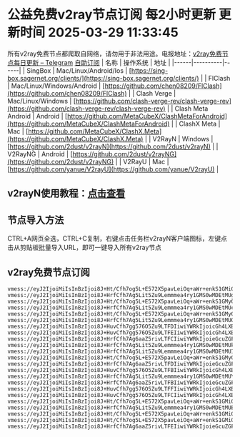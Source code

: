 # 公益免费v2ray节点订阅 每2小时更新 更新时间 2025-03-29 11:33:45
所有v2ray免费节点都爬取自网络，请勿用于非法用途。电报地址：[v2ray免费节点每日更新 – Telegram](https://t.me/just_do_chat) 
[自助订阅](https://share.colors.nyc.mn/)
| 名称 | 操作系统 | 地址 |
|------|----------|------|
| SingBox | Mac/Linux/Android/Ios | [https://sing-box.sagernet.org/clients/](https://sing-box.sagernet.org/clients/) |
| FlClash | Mac/Linux/Windows/Android | [https://github.com/chen08209/FlClash](https://github.com/chen08209/FlClash) |
| Clash Verge | Mac/Linux/Windows | [https://github.com/clash-verge-rev/clash-verge-rev](https://github.com/clash-verge-rev/clash-verge-rev) |
| Clash Meta Android | Android | [https://github.com/MetaCubeX/ClashMetaForAndroid](https://github.com/MetaCubeX/ClashMetaForAndroid) |
| ClashX Meta | Mac | [https://github.com/MetaCubeX/ClashX.Meta](https://github.com/MetaCubeX/ClashX.Meta) |
| V2RayN | Windows | [https://github.com/2dust/v2rayN](https://github.com/2dust/v2rayN) |
| V2RayNG | Android | [https://github.com/2dust/v2rayNG](https://github.com/2dust/v2rayNG) |
| V2RayU | Mac | [https://github.com/yanue/V2rayU](https://github.com/yanue/V2rayU) |
## v2rayN使用教程：[点击查看](https://blog.colors.nyc.mn/posts/how-to-use-v2rayn//)
## 节点导入方法
CTRL+A网页全选，CTRL+C复制，右键点击任务栏v2rayN客户端图标，左键点击从剪贴板批量导入URL，即可一键导入所有v2ray节点  
## v2ray免费节点订阅  
``` 
vmess://eyJ2IjoiMiIsInBzIjoi8J+Ht/Cfh7og5L+E572X5pavLeiOq+aWr+enkS1GMi0wMDEtMUEiLCJhZGQiOiI0Ni4xNy40My4xMjIiLCJwb3J0IjoiMjIwMzEiLCJ0eXBlIjoibm9uZSIsImlkIjoiNTFmYWU0NDYtOTM4ZS00MWZkLWFlZTYtZWJkMWJkMzc2MWQ2IiwiYWlkIjoiMCIsIm5ldCI6IndzIiwicGF0aCI6Ii8iLCJob3N0IjoiIiwidGxzIjoiIn0=
vmess://eyJ2IjoiMiIsInBzIjoi8J+HrfCfh7Ag5Lit5Zu9Lemmmea4ry1GMS0wMDEtMUgiLCJhZGQiOiIyMTIuMTkyLjEyLjU2IiwicG9ydCI6IjIxMDM1IiwidHlwZSI6Im5vbmUiLCJpZCI6Ijc1ZmY2Y2RhLWZiZmYtNDU0Ni05ZjM4LTRkMjhjOTM5ZjJlYyIsImFpZCI6IjAiLCJuZXQiOiJ3cyIsInBhdGgiOiIvIiwiaG9zdCI6IiIsInRscyI6IiJ9
vmess://eyJ2IjoiMiIsInBzIjoi8J+Ht/Cfh7og5L+E572X5pavLeiOq+aWr+enkS1GMy0wMDEtMUQiLCJhZGQiOiIxOTUuMTMzLjUuMTI3IiwicG9ydCI6IjIzMDM1IiwidHlwZSI6Im5vbmUiLCJpZCI6ImZiODQ2NzkyLWMyMDItNDczNi1hZDU0LTFkNzVjYmQ3YTE1NyIsImFpZCI6IjAiLCJuZXQiOiJ3cyIsInBhdGgiOiIvIiwiaG9zdCI6IiIsInRscyI6IiJ9
vmess://eyJ2IjoiMiIsInBzIjoi8J+HrfCfh7Ag5Lit5Zu9Lemmmea4ry1GMS0wMDEtMUciLCJhZGQiOiIyMTIuMTkyLjEyLjU2IiwicG9ydCI6IjIxMDM1IiwidHlwZSI6Im5vbmUiLCJpZCI6IjJiN2JmNmY5LThkMGMtNDU4ZC1iOTQ3LWNkMTA5NmU5NTQ2OCIsImFpZCI6IjAiLCJuZXQiOiJ3cyIsInBhdGgiOiIvIiwiaG9zdCI6IiIsInRscyI6IiJ9
vmess://eyJ2IjoiMiIsInBzIjoi8J+Ht/Cfh7og5L+E572X5pavLeiOq+aWr+enkS1GMy0wMDEtMUYiLCJhZGQiOiIxOTUuMTMzLjUuMTI3IiwicG9ydCI6IjIzMDM1IiwidHlwZSI6Im5vbmUiLCJpZCI6ImNkMDZhMjZjLTdmOWQtNGUzNC1iN2Y5LTBjYzhjYzk5NzE1YyIsImFpZCI6IjAiLCJuZXQiOiJ3cyIsInBhdGgiOiIvIiwiaG9zdCI6IiIsInRscyI6IiJ9
vmess://eyJ2IjoiMiIsInBzIjoi8J+HrfCfh7Ag5Lit5Zu9Lemmmea4ry1GMS0wMDEtMUQiLCJhZGQiOiIyMTIuMTkyLjEyLjU2IiwicG9ydCI6IjIxMDM1IiwidHlwZSI6Im5vbmUiLCJpZCI6ImZiODQ2NzkyLWMyMDItNDczNi1hZDU0LTFkNzVjYmQ3YTE1NyIsImFpZCI6IjAiLCJuZXQiOiJ3cyIsInBhdGgiOiIvIiwiaG9zdCI6IiIsInRscyI6IiJ9
vmess://eyJ2IjoiMiIsInBzIjoi8J+HuvCfh7gg576O5Zu9LTFDIiwiYWRkIjoicGh4LXBsdXMtMWRkbnMuZmFmb3JleC5ldS5vcmciLCJwb3J0IjoiMjM0NTEiLCJ0eXBlIjoibm9uZSIsImlkIjoiMDhhZmRjNTItMjkxMS00ZmE1LThlMjgtNTY4Y2QwZTZkNDc0IiwiYWlkIjoiMCIsIm5ldCI6IndzIiwicGF0aCI6Ii8iLCJob3N0IjoicGh4LXBsdXMtMWRkbnMuZmFmb3JleC5ldS5vcmciLCJ0bHMiOiIifQ==
vmess://eyJ2IjoiMiIsInBzIjoi8J+HuvCfh7gg576O5Zu9LTFEIiwiYWRkIjoicGh4LXBsdXMtMWRkbnMuZmFmb3JleC5ldS5vcmciLCJwb3J0IjoiMjM0NTEiLCJ0eXBlIjoibm9uZSIsImlkIjoiMzU0ZjFlMzEtNzg4ZS00ZjhjLTgwMDAtZGZjYzA4MDQ3ZThlIiwiYWlkIjoiMCIsIm5ldCI6IndzIiwicGF0aCI6Ii8iLCJob3N0IjoicGh4LXBsdXMtMWRkbnMuZmFmb3JleC5ldS5vcmciLCJ0bHMiOiIifQ==
vmess://eyJ2IjoiMiIsInBzIjoi8J+HrfCfh7Ag6aaZ5rivLTFCIiwiYWRkIjoieGcuZGFzaHVhaS5jeW91IiwicG9ydCI6IjE5OTAxIiwidHlwZSI6Im5vbmUiLCJpZCI6IjQ4OTAyMzk3LTUyMTgtNGVmNy05NDc1LWVjMmQ4ODNkMTU1MyIsImFpZCI6IjAiLCJuZXQiOiJ0Y3AiLCJwYXRoIjoiLyIsImhvc3QiOiJ4Zy5kYXNodWFpLmN5b3UiLCJ0bHMiOiIifQ==
vmess://eyJ2IjoiMiIsInBzIjoi8J+HrfCfh7Ag5Lit5Zu9Lemmmea4ry1GMS0wMDEtMUkiLCJhZGQiOiIyMTIuMTkyLjEyLjU2IiwicG9ydCI6IjIxMDM1IiwidHlwZSI6Im5vbmUiLCJpZCI6IjQ0ZTExMTQxLWM3MTgtNDI5Yy04ZTc1LTYyM2ZjNGEyODk4ZCIsImFpZCI6IjAiLCJuZXQiOiJ3cyIsInBhdGgiOiIvIiwiaG9zdCI6IiIsInRscyI6IiJ9
vmess://eyJ2IjoiMiIsInBzIjoi8J+HrfCfh7Ag5Lit5Zu9Lemmmea4ry1GMS0wMDEtMUIiLCJhZGQiOiIyMTIuMTkyLjEyLjU2IiwicG9ydCI6IjIxMDM1IiwidHlwZSI6Im5vbmUiLCJpZCI6IjhhMmE4ZWNlLTM0ZWQtNDI3Yy05NDliLTE3OTUyYThjMzkwMiIsImFpZCI6IjAiLCJuZXQiOiJ3cyIsInBhdGgiOiIvIiwiaG9zdCI6IiIsInRscyI6IiJ9
vmess://eyJ2IjoiMiIsInBzIjoi8J+Ht/Cfh7og5L+E572X5pavLeiOq+aWr+enkS1GMy0wMDEtMUciLCJhZGQiOiIxOTUuMTMzLjUuMTI3IiwicG9ydCI6IjIzMDM1IiwidHlwZSI6Im5vbmUiLCJpZCI6IjJiN2JmNmY5LThkMGMtNDU4ZC1iOTQ3LWNkMTA5NmU5NTQ2OCIsImFpZCI6IjAiLCJuZXQiOiJ3cyIsInBhdGgiOiIvIiwiaG9zdCI6IiIsInRscyI6IiJ9
vmess://eyJ2IjoiMiIsInBzIjoi8J+HrfCfh7Ag6aaZ5rivLTFDIiwiYWRkIjoieGcuZGFzaHVhaS5jeW91IiwicG9ydCI6IjE5OTAxIiwidHlwZSI6Im5vbmUiLCJpZCI6IjllMTg0Zjg0LTZjMmMtNDUxYy1iOGQwLWMxNzllZDRmYWFkZSIsImFpZCI6IjAiLCJuZXQiOiJ0Y3AiLCJwYXRoIjoiLyIsImhvc3QiOiJ4Zy5kYXNodWFpLmN5b3UiLCJ0bHMiOiIifQ==
vmess://eyJ2IjoiMiIsInBzIjoi8J+HuvCfh7gg576O5Zu9LTFBIiwiYWRkIjoicGh4LXBsdXMtMWRkbnMuZmFmb3JleC5ldS5vcmciLCJwb3J0IjoiMjM0NTEiLCJ0eXBlIjoibm9uZSIsImlkIjoiM2M3YmQxMGItMTllZC00NTg5LTgwYTUtMjcxNGZmYjBlYzczIiwiYWlkIjoiMCIsIm5ldCI6IndzIiwicGF0aCI6Ii8iLCJob3N0IjoicGh4LXBsdXMtMWRkbnMuZmFmb3JleC5ldS5vcmciLCJ0bHMiOiIifQ==
vmess://eyJ2IjoiMiIsInBzIjoi8J+HrfCfh7Ag5Lit5Zu9Lemmmea4ry1GMS0wMDEtMUYiLCJhZGQiOiIyMTIuMTkyLjEyLjU2IiwicG9ydCI6IjIxMDM1IiwidHlwZSI6Im5vbmUiLCJpZCI6ImNkMDZhMjZjLTdmOWQtNGUzNC1iN2Y5LTBjYzhjYzk5NzE1YyIsImFpZCI6IjAiLCJuZXQiOiJ3cyIsInBhdGgiOiIvIiwiaG9zdCI6IiIsInRscyI6IiJ9
vmess://eyJ2IjoiMiIsInBzIjoi8J+HrfCfh7Ag6aaZ5rivLTFBIiwiYWRkIjoieGcuZGFzaHVhaS5jeW91IiwicG9ydCI6IjE5OTAxIiwidHlwZSI6Im5vbmUiLCJpZCI6IjBmN2I0ODU2LWUxOWQtNDgxMy05MDVhLTEzNTVlMmJiY2ZmNyIsImFpZCI6IjAiLCJuZXQiOiJ0Y3AiLCJwYXRoIjoiLyIsImhvc3QiOiJ4Zy5kYXNodWFpLmN5b3UiLCJ0bHMiOiIifQ==
vmess://eyJ2IjoiMiIsInBzIjoi8J+HuvCfh7gg576O5Zu9LTFFIiwiYWRkIjoicGh4LXBsdXMtMWRkbnMuZmFmb3JleC5ldS5vcmciLCJwb3J0IjoiMjM0NTEiLCJ0eXBlIjoibm9uZSIsImlkIjoiZTg2NmVjMDgtZGFmYi00YTdmLThmMjItNmU4NDQzZjU5YzM3IiwiYWlkIjoiMCIsIm5ldCI6IndzIiwicGF0aCI6Ii8iLCJob3N0IjoicGh4LXBsdXMtMWRkbnMuZmFmb3JleC5ldS5vcmciLCJ0bHMiOiIifQ==
vmess://eyJ2IjoiMiIsInBzIjoi8J+HuvCfh7gg576O5Zu9LTFCIiwiYWRkIjoicGh4LXBsdXMtMWRkbnMuZmFmb3JleC5ldS5vcmciLCJwb3J0IjoiMjM0NTEiLCJ0eXBlIjoibm9uZSIsImlkIjoiNDBiNmU5NWYtNmNiYi00NzdlLTg4MTgtMzk3ZDQ3N2Y3N2I1IiwiYWlkIjoiMCIsIm5ldCI6IndzIiwicGF0aCI6Ii8iLCJob3N0IjoicGh4LXBsdXMtMWRkbnMuZmFmb3JleC5ldS5vcmciLCJ0bHMiOiIifQ==
vmess://eyJ2IjoiMiIsInBzIjoi8J+Ht/Cfh7og5L+E572X5pavLeiOq+aWr+enkS1GMi0wMDEtMUMiLCJhZGQiOiI0Ni4xNy40My4xMjIiLCJwb3J0IjoiMjIwMzEiLCJ0eXBlIjoibm9uZSIsImlkIjoiZDBhMTQ5ZGItZDQ1ZS00OGI5LTlmMTktMDM5MTllMWE5MTljIiwiYWlkIjoiMCIsIm5ldCI6IndzIiwicGF0aCI6Ii8iLCJob3N0IjoiIiwidGxzIjoiIn0=
vmess://eyJ2IjoiMiIsInBzIjoi8J+HrfCfh7Ag5Lit5Zu9Lemmmea4ry1GMS0wMDEtMUEiLCJhZGQiOiIyMTIuMTkyLjEyLjU2IiwicG9ydCI6IjIxMDM1IiwidHlwZSI6Im5vbmUiLCJpZCI6IjUxZmFlNDQ2LTkzOGUtNDFmZC1hZWU2LWViZDFiZDM3NjFkNiIsImFpZCI6IjAiLCJuZXQiOiJ3cyIsInBhdGgiOiIvIiwiaG9zdCI6IiIsInRscyI6IiJ9
vmess://eyJ2IjoiMiIsInBzIjoi8J+Ht/Cfh7og5L+E572X5pavLeiOq+aWr+enkS1GMi0wMDEtMUciLCJhZGQiOiI0Ni4xNy40My4xMjIiLCJwb3J0IjoiMjIwMzEiLCJ0eXBlIjoibm9uZSIsImlkIjoiMmI3YmY2ZjktOGQwYy00NThkLWI5NDctY2QxMDk2ZTk1NDY4IiwiYWlkIjoiMCIsIm5ldCI6IndzIiwicGF0aCI6Ii8iLCJob3N0IjoiIiwidGxzIjoiIn0=
vmess://eyJ2IjoiMiIsInBzIjoi8J+Ht/Cfh7og5L+E572X5pavLeiOq+aWr+enkS1GMi0wMDEtMUkiLCJhZGQiOiI0Ni4xNy40My4xMjIiLCJwb3J0IjoiMjIwMzEiLCJ0eXBlIjoibm9uZSIsImlkIjoiNDRlMTExNDEtYzcxOC00MjljLThlNzUtNjIzZmM0YTI4OThkIiwiYWlkIjoiMCIsIm5ldCI6IndzIiwicGF0aCI6Ii8iLCJob3N0IjoiIiwidGxzIjoiIn0=
vmess://eyJ2IjoiMiIsInBzIjoi8J+HrfCfh7Ag6aaZ5rivLTFEIiwiYWRkIjoieGcuZGFzaHVhaS5jeW91IiwicG9ydCI6IjE5OTAxIiwidHlwZSI6Im5vbmUiLCJpZCI6IjEwZmIyMmJlLWYyNjItNGI1NS1iZDdlLTExMDllODBmYzY1YSIsImFpZCI6IjAiLCJuZXQiOiJ0Y3AiLCJwYXRoIjoiLyIsImhvc3QiOiJ4Zy5kYXNodWFpLmN5b3UiLCJ0bHMiOiIifQ==
```

